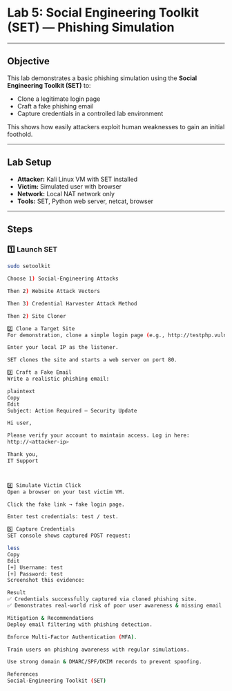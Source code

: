 # Lab 5: Social Engineering Toolkit (SET) — Phishing Simulation

---

## Objective

This lab demonstrates a basic phishing simulation using the **Social Engineering Toolkit (SET)** to:
- Clone a legitimate login page
- Craft a fake phishing email
- Capture credentials in a controlled lab environment

This shows how easily attackers exploit human weaknesses to gain an initial foothold.

---

## Lab Setup

- **Attacker:** Kali Linux VM with SET installed
- **Victim:** Simulated user with browser
- **Network:** Local NAT network only
- **Tools:** SET, Python web server, netcat, browser

---

## Steps

### 1️⃣ Launch SET

```bash
sudo setoolkit

Choose 1) Social-Engineering Attacks

Then 2) Website Attack Vectors

Then 3) Credential Harvester Attack Method

Then 2) Site Cloner

2️⃣ Clone a Target Site
For demonstration, clone a simple login page (e.g., http://testphp.vulnweb.com/login.php).

Enter your local IP as the listener.

SET clones the site and starts a web server on port 80.

3️⃣ Craft a Fake Email
Write a realistic phishing email:

plaintext
Copy
Edit
Subject: Action Required — Security Update

Hi user,

Please verify your account to maintain access. Log in here:
http://<attacker-ip>

Thank you,
IT Support



4️⃣ Simulate Victim Click
Open a browser on your test victim VM.

Click the fake link → fake login page.

Enter test credentials: test / test.

5️⃣ Capture Credentials
SET console shows captured POST request:

less
Copy
Edit
[+] Username: test
[+] Password: test
Screenshot this evidence:

Result
✅ Credentials successfully captured via cloned phishing site.
✅ Demonstrates real-world risk of poor user awareness & missing email protections.

Mitigation & Recommendations
Deploy email filtering with phishing detection.

Enforce Multi-Factor Authentication (MFA).

Train users on phishing awareness with regular simulations.

Use strong domain & DMARC/SPF/DKIM records to prevent spoofing.

References
Social-Engineering Toolkit (SET)

